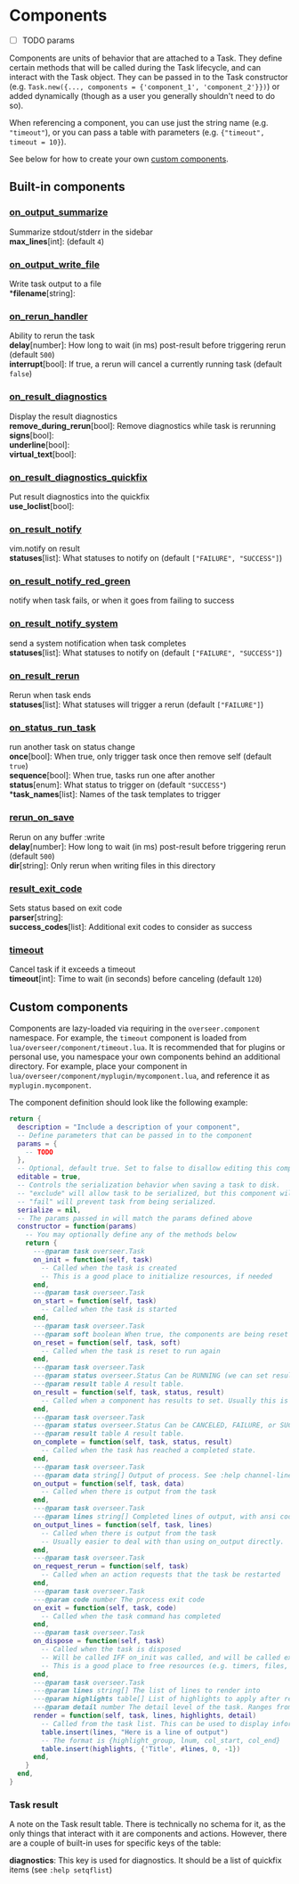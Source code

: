 # Components

- [ ] TODO params

Components are units of behavior that are attached to a Task. They define certain methods that will be called during the Task lifecycle, and can interact with the Task object. They can be passed in to the Task constructor (e.g. `Task.new({..., components = {'component_1', 'component_2'}})`) or added dynamically (though as a user you generally shouldn't need to do so).

When referencing a component, you can use just the string name (e.g. `"timeout"`), or you can pass a table with parameters (e.g. `{"timeout", timeout = 10}`).

See below for how to create your own [custom components](#custom-components).

## Built-in components

### [on_output_summarize](../lua/overseer/component/on_output_summarize.lua)

Summarize stdout/stderr in the sidebar \
**max_lines**[int]: (default `4`) 

### [on_output_write_file](../lua/overseer/component/on_output_write_file.lua)

Write task output to a file \
\***filename**[string]: 

### [on_rerun_handler](../lua/overseer/component/on_rerun_handler.lua)

Ability to rerun the task \
**delay**[number]: How long to wait (in ms) post-result before triggering rerun (default `500`) \
**interrupt**[bool]: If true, a rerun will cancel a currently running task (default `false`) 

### [on_result_diagnostics](../lua/overseer/component/on_result_diagnostics.lua)

Display the result diagnostics \
**remove_during_rerun**[bool]: Remove diagnostics while task is rerunning \
**signs**[bool]: \
**underline**[bool]: \
**virtual_text**[bool]: 

### [on_result_diagnostics_quickfix](../lua/overseer/component/on_result_diagnostics_quickfix.lua)

Put result diagnostics into the quickfix \
**use_loclist**[bool]: 

### [on_result_notify](../lua/overseer/component/on_result_notify.lua)

vim.notify on result \
**statuses**[list]: What statuses to notify on (default `["FAILURE", "SUCCESS"]`) 

### [on_result_notify_red_green](../lua/overseer/component/on_result_notify_red_green.lua)

notify when task fails, or when it goes from failing to success 

### [on_result_notify_system](../lua/overseer/component/on_result_notify_system.lua)

send a system notification when task completes \
**statuses**[list]: What statuses to notify on (default `["FAILURE", "SUCCESS"]`) 

### [on_result_rerun](../lua/overseer/component/on_result_rerun.lua)

Rerun when task ends \
**statuses**[list]: What statuses will trigger a rerun (default `["FAILURE"]`) 

### [on_status_run_task](../lua/overseer/component/on_status_run_task.lua)

run another task on status change \
**once**[bool]: When true, only trigger task once then remove self (default `true`) \
**sequence**[bool]: When true, tasks run one after another \
**status**[enum]: What status to trigger on (default `"SUCCESS"`) \
\***task_names**[list]: Names of the task templates to trigger 

### [rerun_on_save](../lua/overseer/component/rerun_on_save.lua)

Rerun on any buffer :write \
**delay**[number]: How long to wait (in ms) post-result before triggering rerun (default `500`) \
**dir**[string]: Only rerun when writing files in this directory 

### [result_exit_code](../lua/overseer/component/result_exit_code.lua)

Sets status based on exit code \
**parser**[string]: \
**success_codes**[list]: Additional exit codes to consider as success 

### [timeout](../lua/overseer/component/timeout.lua)

Cancel task if it exceeds a timeout \
**timeout**[int]: Time to wait (in seconds) before canceling (default `120`) 

## Custom components

Components are lazy-loaded via requiring in the `overseer.component` namespace. For example, the `timeout` component is loaded from `lua/overseer/component/timeout.lua`. It is recommended that for plugins or personal use, you namespace your own components behind an additional directory. For example, place your component in `lua/overseer/component/myplugin/mycomponent.lua`, and reference it as `myplugin.mycomponent`.

The component definition should look like the following example:

```lua
return {
  description = "Include a description of your component",
  -- Define parameters that can be passed in to the component
  params = {
    -- TODO
  },
  -- Optional, default true. Set to false to disallow editing this component in the task editor
  editable = true,
  -- Controls the serialization behavior when saving a task to disk.
  -- "exclude" will allow task to be serialized, but this component will be excluded.
  -- "fail" will prevent task from being serialized.
  serialize = nil,
  -- The params passed in will match the params defined above
  constructor = function(params)
    -- You may optionally define any of the methods below
    return {
      ---@param task overseer.Task
      on_init = function(self, task)
        -- Called when the task is created
        -- This is a good place to initialize resources, if needed
      end,
      ---@param task overseer.Task
      on_start = function(self, task)
        -- Called when the task is started
      end,
      ---@param task overseer.Task
      ---@param soft boolean When true, the components are being reset but the *task* is not. This is used to support commands that are watching the filesystem and rerunning themselves on file change.
      on_reset = function(self, task, soft)
        -- Called when the task is reset to run again
      end,
      ---@param task overseer.Task
      ---@param status overseer.Status Can be RUNNING (we can set results without completing the task), CANCELED, FAILURE, or SUCCESS
      ---@param result table A result table.
      on_result = function(self, task, status, result)
        -- Called when a component has results to set. Usually this is after the command has completed, but certain types of tasks may wish to set a result while still running.
      end,
      ---@param task overseer.Task
      ---@param status overseer.Status Can be CANCELED, FAILURE, or SUCCESS
      ---@param result table A result table.
      on_complete = function(self, task, status, result)
        -- Called when the task has reached a completed state.
      end,
      ---@param task overseer.Task
      ---@param data string[] Output of process. See :help channel-lines
      on_output = function(self, task, data)
        -- Called when there is output from the task
      end,
      ---@param task overseer.Task
      ---@param lines string[] Completed lines of output, with ansi codes removed.
      on_output_lines = function(self, task, lines)
        -- Called when there is output from the task
        -- Usually easier to deal with than using on_output directly.
      end,
      ---@param task overseer.Task
      on_request_rerun = function(self, task)
        -- Called when an action requests that the task be restarted
      end,
      ---@param task overseer.Task
      ---@param code number The process exit code
      on_exit = function(self, task, code)
        -- Called when the task command has completed
      end,
      ---@param task overseer.Task
      on_dispose = function(self, task)
        -- Called when the task is disposed
        -- Will be called IFF on_init was called, and will be called exactly once.
        -- This is a good place to free resources (e.g. timers, files, etc)
      end,
      ---@param task overseer.Task
      ---@param lines string[] The list of lines to render into
      ---@param highlights table[] List of highlights to apply after rendering
      ---@param detail number The detail level of the task. Ranges from 1 to 3.
      render = function(self, task, lines, highlights, detail)
        -- Called from the task list. This can be used to display information there.
        table.insert(lines, "Here is a line of output")
        -- The format is {highlight_group, lnum, col_start, col_end}
        table.insert(highlights, {'Title', #lines, 0, -1})
      end,
    }
  end,
}
```

### Task result

A note on the Task result table. There is technically no schema for it, as the only things that interact with it are components and actions. However, there are a couple of built-in uses for specific keys of the table:

**diagnostics**: This key is used for diagnostics. It should be a list of quickfix items (see `:help setqflist`)
